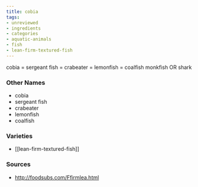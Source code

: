 ```yaml
---
title: cobia
tags:
- unreviewed
- ingredients
- categories
- aquatic-animals
- fish
- lean-firm-textured-fish
---
```

cobia = sergeant fish = crabeater = lemonfish = coalfish monkfish OR shark

### Other Names

* cobia
* sergeant fish
* crabeater
* lemonfish
* coalfish

### Varieties

* [[lean-firm-textured-fish]]

### Sources
* http://foodsubs.com/Ffirmlea.html
